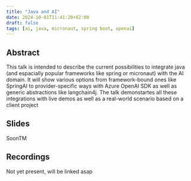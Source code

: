 ```yaml
---
title: "Java and AI"
date: 2024-10-01T11:41:20+02:00
draft: false
tags: [ai, java, micronaut, spring boot, openai]
---
```


## Abstract

This talk is intended to describe the current possibilities to integrate java (and espacially popular frameworks like spring or micronaut) with the AI domain. It will show various options from framework-bound ones like SpringAI to provider-specific ways with Azure OpenAI SDK as well as generic abstractions like langchain4j. The talk demonstartes all these integrations with live demos as well as a real-world scenario based on a client project

## Slides

SoonTM

## Recordings

Not yet present, will be linked asap